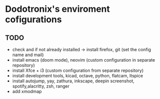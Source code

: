 # Dodotronix's enviroment cofigurations

## TODO
* check and if not already installed -> install firefox, git (set the config name and mail)
* install emacs (doom mode), neovim (custom configuration in separate repository)
* install Xfce + i3 (custom configuration from separate repository)
* install development tools, kicad, octave, python, flatcam, ltspice
* install autojump, yay, zathura, inkscape, deepin screenshot,
  spotify,alacritty, zsh, ranger
* add xmodmap
